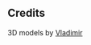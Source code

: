 

## Credits

3D models by [Vladimir](https://grabcad.com/library/magnetic-pogo-connector-5-pin-2/details?folder_id=13317176)
